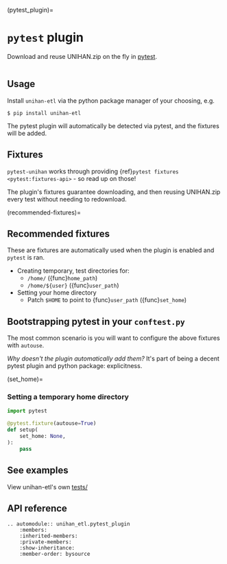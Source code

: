 (pytest_plugin)=

# `pytest` plugin

Download and reuse UNIHAN.zip on the fly in [pytest].

```{module} unihan_etl.pytest_plugin

```

[pytest]: https://docs.pytest.org/

## Usage

Install `unihan-etl` via the python package manager of your choosing, e.g.

```console
$ pip install unihan-etl
```

The pytest plugin will automatically be detected via pytest, and the fixtures will be added.

## Fixtures

`pytest-unihan` works through providing {ref}`pytest fixtures <pytest:fixtures-api>` - so read up on
those!

The plugin's fixtures guarantee downloading, and then reusing UNIHAN.zip every
test without needing to redownload.

(recommended-fixtures)=

## Recommended fixtures

These are fixtures are automatically used when the plugin is enabled and `pytest` is ran.

- Creating temporary, test directories for:
  - `/home/` ({func}`home_path`)
  - `/home/${user}` ({func}`user_path`)
- Setting your home directory
  - Patch `$HOME` to point to {func}`user_path` ({func}`set_home`)
## Bootstrapping pytest in your `conftest.py`

The most common scenario is you will want to configure the above fixtures with `autouse`.

_Why doesn't the plugin automatically add them?_ It's part of being a decent pytest plugin and
python package: explicitness.

(set_home)=

### Setting a temporary home directory

```python
import pytest

@pytest.fixture(autouse=True)
def setup(
    set_home: None,
):
    pass
```

## See examples

View unihan-etl's own [tests/](https://github.com/cihai/unihan-etl/tree/master/tests)

## API reference

```{eval-rst}
.. automodule:: unihan_etl.pytest_plugin
    :members:
    :inherited-members:
    :private-members:
    :show-inheritance:
    :member-order: bysource
```
